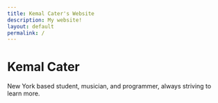 ```yaml
---
title: Kemal Cater's Website
description: My website!
layout: default
permalink: /
---
```


# Kemal Cater

New York based student, musician, and programmer, always striving to learn more.
